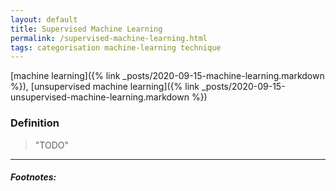 ```yaml
---
layout: default
title: Supervised Machine Learning
permalink: /supervised-machine-learning.html
tags: categorisation machine-learning technique
---
```


[machine learning]({% link _posts/2020-09-15-machine-learning.markdown %}),
[unsupervised machine learning]({% link _posts/2020-09-15-unsupervised-machine-learning.markdown %})

### Definition

> "TODO"

<hr />

##### Footnotes:

[^1]: https://www.deeplearningbook.org/contents/ml.html